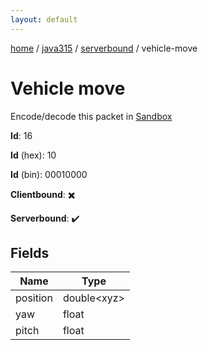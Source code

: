 ```yaml
---
layout: default
---
```


[home](/)  /  [java315](/protocol/java315)  /  [serverbound](/protocol/java315/serverbound)  /  vehicle-move

# Vehicle move

Encode/decode this packet in [Sandbox](../../../sandbox/java315#serverbound.vehicle_move)

**Id**: 16

**Id** (hex): 10

**Id** (bin): 00010000

**Clientbound**: ✖️

**Serverbound**: ✔️

## Fields

Name | Type
---|---
position | double&lt;xyz&gt;
yaw | float
pitch | float
